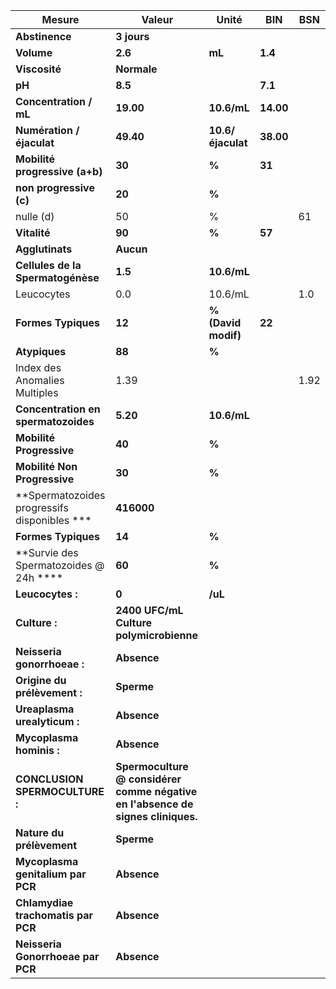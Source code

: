 |                   Mesure                   |                                     Valeur                                    |       Unité       |   BIN   | BSN|
|--------------------------------------------|-------------------------------------------------------------------------------|-------------------|---------|----|
|               **Abstinence**               |                                  **3 jours**                                  |                   |         |    |
|                 **Volume**                 |                                    **2.6**                                    |       **mL**      | **1.4** |    |
|                **Viscosité**               |                                  **Normale**                                  |                   |         |    |
|                   **pH**                   |                                    **8.5**                                    |                   | **7.1** |    |
|           **Concentration / mL**           |                                   **19.00**                                   |    **10.6/mL**    |**14.00**|    |
|          **Numération / éjaculat**         |                                   **49.40**                                   | **10.6/éjaculat** |**38.00**|    |
|       **Mobilité progressive (a+b)**       |                                     **30**                                    |       **%**       |  **31** |    |
|           **non progressive (c)**          |                                     **20**                                    |       **%**       |         |    |
|                  nulle (d)                 |                                       50                                      |         %         |         | 61 |
|                **Vitalité**                |                                     **90**                                    |       **%**       |  **57** |    |
|               **Agglutinats**              |                                   **Aucun**                                   |                   |         |    |
|      **Cellules de la Spermatogénèse**     |                                    **1.5**                                    |    **10.6/mL**    |         |    |
|                 Leucocytes                 |                                      0.0                                      |      10.6/mL      |         | 1.0|
|             **Formes Typiques**            |                                     **12**                                    |**% (David modif)**|  **22** |    |
|                **Atypiques**               |                                     **88**                                    |       **%**       |         |    |
|        Index des Anomalies Multiples       |                                      1.39                                     |                   |         |1.92|
|     **Concentration en spermatozoides**    |                                    **5.20**                                   |    **10.6/mL**    |         |    |
|          **Mobilité Progressive**          |                                     **40**                                    |       **%**       |         |    |
|        **Mobilité Non Progressive**        |                                     **30**                                    |       **%**       |         |    |
|**Spermatozoides progressifs disponibles ***|                                   **416000**                                  |                   |         |    |
|             **Formes Typiques**            |                                     **14**                                    |       **%**       |         |    |
|   **Survie des Spermatozoides @ 24h ****   |                                     **60**                                    |       **%**       |         |    |
|              **Leucocytes :**              |                                     **0**                                     |      **/uL**      |         |    |
|                **Culture :**               |                    **2400 UFC/mL Culture polymicrobienne**                    |                   |         |    |
|         **Neisseria gonorrhoeae :**        |                                  **Absence**                                  |                   |         |    |
|        **Origine du prélèvement :**        |                                   **Sperme**                                  |                   |         |    |
|        **Ureaplasma urealyticum :**        |                                  **Absence**                                  |                   |         |    |
|          **Mycoplasma hominis :**          |                                  **Absence**                                  |                   |         |    |
|       **CONCLUSION SPERMOCULTURE :**       |**Spermoculture @ considérer comme négative en l'absence de signes cliniques.**|                   |         |    |
|          **Nature du prélèvement**         |                                   **Sperme**                                  |                   |         |    |
|      **Mycoplasma genitalium par PCR**     |                                  **Absence**                                  |                   |         |    |
|     **Chlamydiae trachomatis par PCR**     |                                  **Absence**                                  |                   |         |    |
|      **Neisseria Gonorrhoeae par PCR**     |                                  **Absence**                                  |                   |         |    |